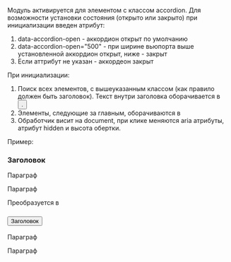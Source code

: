 Модуль активируется для элементом с классом accordion.
Для возможности установки состояния (открыто или закрыто) при инициализации введен
атрибут:
1. data-accordion-open - аккордион открыт по умолчанию
2. data-accordion-open="500" - при ширине вьюпорта выше установленной аккордион открыт,
ниже - закрыт
3. Если аттрибут не указан - аккордеон закрыт

При инициализации:
1. Поиск всех элементов, с вышеуказанным классом (как правило должен быть заголовок).
Текст внутри заголовка оборачивается в <button class="accordion__button">.
2. Элементы, следующие за главным, оборачиваются в <div class="accordion__content-wrapper">
3. Обработчик висит на document, при клике меняются aria атрибуты, атрибут hidden и высота обертки.


Пример:
<h3 class="accordion">
    Заголовок
</h3>
<p>Параграф</p>
<p>Параграф</p>

Преобразуется в
<h3 class="accordion">
  <button class="accordion__button" aria-expanded="true">
    Заголовок
  </button>
</h3>
<div class="accordion__content-wrapper">
  <p>Параграф</p>
  <p>Параграф</p>
</div>
